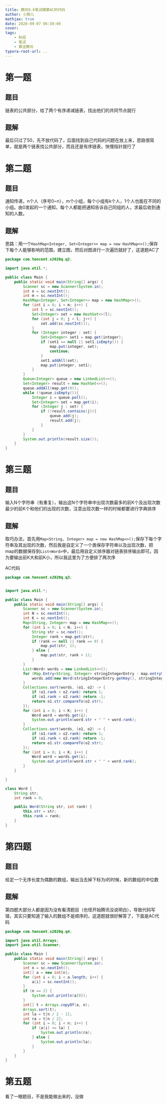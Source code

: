 ```yaml
---
title: 腾讯9.6笔试瞎蒙AC的代码
author: 小胖儿
mathjax: true
date: 2020-09-07 06:50:09
cover:
tags:
	- 秋招
	- 笔试
	- 算法腾讯
typora-root-url: ..
---
```


# 第一题

## 题目

链表的公共部分，给了两个有序递减链表，找出他们的共同节点就行

## 题解

最后只过了50，先不放代码了，后面找到自己代码的问题在放上来，思路很简单，就是两个链表找公共部分，而且还是有序链表，快慢指针就行了

# 第二题

## 题目

通知传递，n个人（序号0~n），m个小组，每个小组有k个人，1个人也能在不同的小组。由0发起的一个通知，每个人都能把通知告诉自己同组的人，求最后收到通知的人数。

## 题解

思路：用一个`HashMap<Integer, Set<Integer>> map = new HashMap<>();`保存下每个人能够影响的范围，建立图，然后对图进行一次遍历就好了，这道题AC了

```java
package com.tencent.x2020q.q2;

import java.util.*;

public class Main {
    public static void main(String[] args) {
        Scanner sc = new Scanner(System.in);
        int n = sc.nextInt();
        int m = sc.nextInt();
        HashMap<Integer, Set<Integer>> map = new HashMap<>();
        for (int i = 0; i < m; i++) {
            int l = sc.nextInt();
            Set<Integer> set = new HashSet<>(l);
            for (int j = 0; j < l; j++) {
                set.add(sc.nextInt());
            }
            for (Integer integer : set) {
                Set<Integer> set1 = map.get(integer);
                if (set1 == null || set1.isEmpty()) {
                    map.put(integer, set);
                    continue;
                }
                set1.addAll(set);
                map.put(integer, set1);
            }
        }
        Queue<Integer> queue = new LinkedList<>();
        Set<Integer> result = new HashSet<>();
        queue.addAll(map.get(0));
        while (!queue.isEmpty()){
            Integer i = queue.poll();
            Set<Integer> set = map.get(i);
            for (Integer j : set) {
                if (!result.contains(j)){
                    queue.add(j);
                    result.add(j);
                }
            }
        }
        System.out.println(result.size());
    }
}
```

# 第三题

## 题目

输入N个字符串（有重复），输出这N个字符串中出现次数最多的前K个及出现次数最少的前K个和他们的出现的次数，注意出现次数一样的时候都要进行字典排序

## 题解

取巧办法，首先用`Map<String, Integer> map = new HashMap<>();`保存下每个字符串及其出现的次数，然后我是自定义了一个类保存字符串以及出现次数，把map的数据保存到`List<Word>`中，最后用自定义排序器对链表排序输出即可。因为要输出前K大和前K小，所以我这里为了方便排了两次序

AC代码

```java
package com.tencent.x2020q.q3;


import java.util.*;

public class Main {
    public static void main(String[] args) {
        Scanner sc = new Scanner(System.in);
        int N = sc.nextInt();
        int K = sc.nextInt();
        Map<String, Integer> map = new HashMap<>();
        for (int i = 0; i < N; i++) {
            String str = sc.next();
            Integer rank = map.get(str);
            if (rank == null || rank == 0) {
                map.put(str, 1);
            } else {
                map.put(str, rank + 1);
            }
        }
        List<Word> words = new LinkedList<>();
        for (Map.Entry<String, Integer> stringIntegerEntry : map.entrySet()) {
            words.add(new Word(stringIntegerEntry.getKey(), stringIntegerEntry.getValue()));
        }
        Collections.sort(words, (o1, o2) -> {
            if (o1.rank < o2.rank) return 1;
            if (o1.rank > o2.rank) return -1;
            return o1.str.compareTo(o2.str);
        });
        for (int i = 0; i < K; i++) {
            Word word = words.get(i);
            System.out.println(word.str + " " + word.rank);
        }
        Collections.sort(words, (o1, o2) -> {
            if (o1.rank > o2.rank) return 1;
            if (o1.rank < o2.rank) return -1;
            return o1.str.compareTo(o2.str);
        });
        for (int i = 0; i < K; i++) {
            Word word = words.get(i);
            System.out.println(word.str + " " + word.rank);
        }
    }

}

class Word {
    String str;
    int rank = 0;

    public Word(String str, int rank) {
        this.str = str;
        this.rank = rank;
    }
}
```

# 第四题

## 题目

给定一个无序长度为偶数的数组，输出当去掉下标为i的时候，新的数组的中位数

## 题解

第四题大部分人都是因为没有看清题目（也怪开始腾讯没说明白），导致代码写错，其实只要知道了输入的数组不是顺序的，这道题就很好解答了，下面是AC代码

```java
package com.tencent.x2020q.q4;

import java.util.Arrays;
import java.util.Scanner;

public class Main {
    public static void main(String[] args) {
        Scanner sc = new Scanner(System.in);
        int n = sc.nextInt();
        int[] a = new int[n];
        for (int i = 0; i < a.length; i++) {
            a[i] = sc.nextInt();
        }
        if (n == 2) {
            System.out.println(a[0]);
        }
        int[] t = Arrays.copyOf(a, n);
        Arrays.sort(t);
        int la = t[n / 2 - 1];
        int ra = t[n / 2];
        for (int i = 0; i < n; i++) {
            if (a[i] <= la) {
                System.out.println(ra);
            } else {
                System.out.println(la);
            }
        }
    }
}
```

# 第五题

看了一眼题目，不是我能做出来的，没做